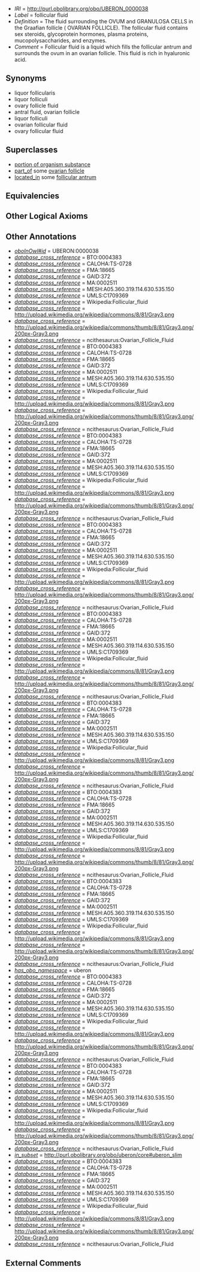  * *IRI* = http://purl.obolibrary.org/obo/UBERON_0000038
 * *Label* = follicular fluid
 * *Definition* = The fluid surrounding the OVUM and GRANULOSA CELLS in the Graafian follicle ( OVARIAN FOLLICLE). The follicular fluid contains sex steroids, glycoprotein hormones, plasma proteins, mucopolysaccharides, and enzymes.
 * *Comment* = Follicular fluid is a liquid which fills the follicular antrum and surrounds the ovum in an ovarian follicle. This fluid is rich in hyaluronic acid.

## Synonyms

 * liquor follicularis
 * liquor folliculi
 * ovary follicle fluid
 * antral fluid, ovarian follicle
 * liquor folliculi
 * ovarian follicular fluid
 * ovary follicular fluid

## Superclasses

 * [portion of organism substance](../../UBERON/63/UBERON_0000463.md)
 * [part_of](../../BFO/50/BFO_0000050.md) some [ovarian follicle](../../UBERON/05/UBERON_0001305.md)
 * [located_in](../../RO/25/RO_0001025.md) some [follicular antrum](../../UBERON/39/UBERON_0000039.md)

## Equivalencies


## Other Logical Axioms


## Other Annotations

 * *[oboInOwl#id](../../id/oboInOwl#id.md)* = UBERON:0000038
 * *[database_cross_reference](../../ef/oboInOwl#hasDbXref.md)* = BTO:0004383
 * *[database_cross_reference](../../ef/oboInOwl#hasDbXref.md)* = CALOHA:TS-0728
 * *[database_cross_reference](../../ef/oboInOwl#hasDbXref.md)* = FMA:18665
 * *[database_cross_reference](../../ef/oboInOwl#hasDbXref.md)* = GAID:372
 * *[database_cross_reference](../../ef/oboInOwl#hasDbXref.md)* = MA:0002511
 * *[database_cross_reference](../../ef/oboInOwl#hasDbXref.md)* = MESH:A05.360.319.114.630.535.150
 * *[database_cross_reference](../../ef/oboInOwl#hasDbXref.md)* = UMLS:C1709369
 * *[database_cross_reference](../../ef/oboInOwl#hasDbXref.md)* = Wikipedia:Follicular_fluid
 * *[database_cross_reference](../../ef/oboInOwl#hasDbXref.md)* = http://upload.wikimedia.org/wikipedia/commons/8/81/Gray3.png
 * *[database_cross_reference](../../ef/oboInOwl#hasDbXref.md)* = http://upload.wikimedia.org/wikipedia/commons/thumb/8/81/Gray3.png/200px-Gray3.png
 * *[database_cross_reference](../../ef/oboInOwl#hasDbXref.md)* = ncithesaurus:Ovarian_Follicle_Fluid
 * *[database_cross_reference](../../ef/oboInOwl#hasDbXref.md)* = BTO:0004383
 * *[database_cross_reference](../../ef/oboInOwl#hasDbXref.md)* = CALOHA:TS-0728
 * *[database_cross_reference](../../ef/oboInOwl#hasDbXref.md)* = FMA:18665
 * *[database_cross_reference](../../ef/oboInOwl#hasDbXref.md)* = GAID:372
 * *[database_cross_reference](../../ef/oboInOwl#hasDbXref.md)* = MA:0002511
 * *[database_cross_reference](../../ef/oboInOwl#hasDbXref.md)* = MESH:A05.360.319.114.630.535.150
 * *[database_cross_reference](../../ef/oboInOwl#hasDbXref.md)* = UMLS:C1709369
 * *[database_cross_reference](../../ef/oboInOwl#hasDbXref.md)* = Wikipedia:Follicular_fluid
 * *[database_cross_reference](../../ef/oboInOwl#hasDbXref.md)* = http://upload.wikimedia.org/wikipedia/commons/8/81/Gray3.png
 * *[database_cross_reference](../../ef/oboInOwl#hasDbXref.md)* = http://upload.wikimedia.org/wikipedia/commons/thumb/8/81/Gray3.png/200px-Gray3.png
 * *[database_cross_reference](../../ef/oboInOwl#hasDbXref.md)* = ncithesaurus:Ovarian_Follicle_Fluid
 * *[database_cross_reference](../../ef/oboInOwl#hasDbXref.md)* = BTO:0004383
 * *[database_cross_reference](../../ef/oboInOwl#hasDbXref.md)* = CALOHA:TS-0728
 * *[database_cross_reference](../../ef/oboInOwl#hasDbXref.md)* = FMA:18665
 * *[database_cross_reference](../../ef/oboInOwl#hasDbXref.md)* = GAID:372
 * *[database_cross_reference](../../ef/oboInOwl#hasDbXref.md)* = MA:0002511
 * *[database_cross_reference](../../ef/oboInOwl#hasDbXref.md)* = MESH:A05.360.319.114.630.535.150
 * *[database_cross_reference](../../ef/oboInOwl#hasDbXref.md)* = UMLS:C1709369
 * *[database_cross_reference](../../ef/oboInOwl#hasDbXref.md)* = Wikipedia:Follicular_fluid
 * *[database_cross_reference](../../ef/oboInOwl#hasDbXref.md)* = http://upload.wikimedia.org/wikipedia/commons/8/81/Gray3.png
 * *[database_cross_reference](../../ef/oboInOwl#hasDbXref.md)* = http://upload.wikimedia.org/wikipedia/commons/thumb/8/81/Gray3.png/200px-Gray3.png
 * *[database_cross_reference](../../ef/oboInOwl#hasDbXref.md)* = ncithesaurus:Ovarian_Follicle_Fluid
 * *[database_cross_reference](../../ef/oboInOwl#hasDbXref.md)* = BTO:0004383
 * *[database_cross_reference](../../ef/oboInOwl#hasDbXref.md)* = CALOHA:TS-0728
 * *[database_cross_reference](../../ef/oboInOwl#hasDbXref.md)* = FMA:18665
 * *[database_cross_reference](../../ef/oboInOwl#hasDbXref.md)* = GAID:372
 * *[database_cross_reference](../../ef/oboInOwl#hasDbXref.md)* = MA:0002511
 * *[database_cross_reference](../../ef/oboInOwl#hasDbXref.md)* = MESH:A05.360.319.114.630.535.150
 * *[database_cross_reference](../../ef/oboInOwl#hasDbXref.md)* = UMLS:C1709369
 * *[database_cross_reference](../../ef/oboInOwl#hasDbXref.md)* = Wikipedia:Follicular_fluid
 * *[database_cross_reference](../../ef/oboInOwl#hasDbXref.md)* = http://upload.wikimedia.org/wikipedia/commons/8/81/Gray3.png
 * *[database_cross_reference](../../ef/oboInOwl#hasDbXref.md)* = http://upload.wikimedia.org/wikipedia/commons/thumb/8/81/Gray3.png/200px-Gray3.png
 * *[database_cross_reference](../../ef/oboInOwl#hasDbXref.md)* = ncithesaurus:Ovarian_Follicle_Fluid
 * *[database_cross_reference](../../ef/oboInOwl#hasDbXref.md)* = BTO:0004383
 * *[database_cross_reference](../../ef/oboInOwl#hasDbXref.md)* = CALOHA:TS-0728
 * *[database_cross_reference](../../ef/oboInOwl#hasDbXref.md)* = FMA:18665
 * *[database_cross_reference](../../ef/oboInOwl#hasDbXref.md)* = GAID:372
 * *[database_cross_reference](../../ef/oboInOwl#hasDbXref.md)* = MA:0002511
 * *[database_cross_reference](../../ef/oboInOwl#hasDbXref.md)* = MESH:A05.360.319.114.630.535.150
 * *[database_cross_reference](../../ef/oboInOwl#hasDbXref.md)* = UMLS:C1709369
 * *[database_cross_reference](../../ef/oboInOwl#hasDbXref.md)* = Wikipedia:Follicular_fluid
 * *[database_cross_reference](../../ef/oboInOwl#hasDbXref.md)* = http://upload.wikimedia.org/wikipedia/commons/8/81/Gray3.png
 * *[database_cross_reference](../../ef/oboInOwl#hasDbXref.md)* = http://upload.wikimedia.org/wikipedia/commons/thumb/8/81/Gray3.png/200px-Gray3.png
 * *[database_cross_reference](../../ef/oboInOwl#hasDbXref.md)* = ncithesaurus:Ovarian_Follicle_Fluid
 * *[database_cross_reference](../../ef/oboInOwl#hasDbXref.md)* = BTO:0004383
 * *[database_cross_reference](../../ef/oboInOwl#hasDbXref.md)* = CALOHA:TS-0728
 * *[database_cross_reference](../../ef/oboInOwl#hasDbXref.md)* = FMA:18665
 * *[database_cross_reference](../../ef/oboInOwl#hasDbXref.md)* = GAID:372
 * *[database_cross_reference](../../ef/oboInOwl#hasDbXref.md)* = MA:0002511
 * *[database_cross_reference](../../ef/oboInOwl#hasDbXref.md)* = MESH:A05.360.319.114.630.535.150
 * *[database_cross_reference](../../ef/oboInOwl#hasDbXref.md)* = UMLS:C1709369
 * *[database_cross_reference](../../ef/oboInOwl#hasDbXref.md)* = Wikipedia:Follicular_fluid
 * *[database_cross_reference](../../ef/oboInOwl#hasDbXref.md)* = http://upload.wikimedia.org/wikipedia/commons/8/81/Gray3.png
 * *[database_cross_reference](../../ef/oboInOwl#hasDbXref.md)* = http://upload.wikimedia.org/wikipedia/commons/thumb/8/81/Gray3.png/200px-Gray3.png
 * *[database_cross_reference](../../ef/oboInOwl#hasDbXref.md)* = ncithesaurus:Ovarian_Follicle_Fluid
 * *[database_cross_reference](../../ef/oboInOwl#hasDbXref.md)* = BTO:0004383
 * *[database_cross_reference](../../ef/oboInOwl#hasDbXref.md)* = CALOHA:TS-0728
 * *[database_cross_reference](../../ef/oboInOwl#hasDbXref.md)* = FMA:18665
 * *[database_cross_reference](../../ef/oboInOwl#hasDbXref.md)* = GAID:372
 * *[database_cross_reference](../../ef/oboInOwl#hasDbXref.md)* = MA:0002511
 * *[database_cross_reference](../../ef/oboInOwl#hasDbXref.md)* = MESH:A05.360.319.114.630.535.150
 * *[database_cross_reference](../../ef/oboInOwl#hasDbXref.md)* = UMLS:C1709369
 * *[database_cross_reference](../../ef/oboInOwl#hasDbXref.md)* = Wikipedia:Follicular_fluid
 * *[database_cross_reference](../../ef/oboInOwl#hasDbXref.md)* = http://upload.wikimedia.org/wikipedia/commons/8/81/Gray3.png
 * *[database_cross_reference](../../ef/oboInOwl#hasDbXref.md)* = http://upload.wikimedia.org/wikipedia/commons/thumb/8/81/Gray3.png/200px-Gray3.png
 * *[database_cross_reference](../../ef/oboInOwl#hasDbXref.md)* = ncithesaurus:Ovarian_Follicle_Fluid
 * *[database_cross_reference](../../ef/oboInOwl#hasDbXref.md)* = BTO:0004383
 * *[database_cross_reference](../../ef/oboInOwl#hasDbXref.md)* = CALOHA:TS-0728
 * *[database_cross_reference](../../ef/oboInOwl#hasDbXref.md)* = FMA:18665
 * *[database_cross_reference](../../ef/oboInOwl#hasDbXref.md)* = GAID:372
 * *[database_cross_reference](../../ef/oboInOwl#hasDbXref.md)* = MA:0002511
 * *[database_cross_reference](../../ef/oboInOwl#hasDbXref.md)* = MESH:A05.360.319.114.630.535.150
 * *[database_cross_reference](../../ef/oboInOwl#hasDbXref.md)* = UMLS:C1709369
 * *[database_cross_reference](../../ef/oboInOwl#hasDbXref.md)* = Wikipedia:Follicular_fluid
 * *[database_cross_reference](../../ef/oboInOwl#hasDbXref.md)* = http://upload.wikimedia.org/wikipedia/commons/8/81/Gray3.png
 * *[database_cross_reference](../../ef/oboInOwl#hasDbXref.md)* = http://upload.wikimedia.org/wikipedia/commons/thumb/8/81/Gray3.png/200px-Gray3.png
 * *[database_cross_reference](../../ef/oboInOwl#hasDbXref.md)* = ncithesaurus:Ovarian_Follicle_Fluid
 * *[has_obo_namespace](../../ce/oboInOwl#hasOBONamespace.md)* = uberon
 * *[database_cross_reference](../../ef/oboInOwl#hasDbXref.md)* = BTO:0004383
 * *[database_cross_reference](../../ef/oboInOwl#hasDbXref.md)* = CALOHA:TS-0728
 * *[database_cross_reference](../../ef/oboInOwl#hasDbXref.md)* = FMA:18665
 * *[database_cross_reference](../../ef/oboInOwl#hasDbXref.md)* = GAID:372
 * *[database_cross_reference](../../ef/oboInOwl#hasDbXref.md)* = MA:0002511
 * *[database_cross_reference](../../ef/oboInOwl#hasDbXref.md)* = MESH:A05.360.319.114.630.535.150
 * *[database_cross_reference](../../ef/oboInOwl#hasDbXref.md)* = UMLS:C1709369
 * *[database_cross_reference](../../ef/oboInOwl#hasDbXref.md)* = Wikipedia:Follicular_fluid
 * *[database_cross_reference](../../ef/oboInOwl#hasDbXref.md)* = http://upload.wikimedia.org/wikipedia/commons/8/81/Gray3.png
 * *[database_cross_reference](../../ef/oboInOwl#hasDbXref.md)* = http://upload.wikimedia.org/wikipedia/commons/thumb/8/81/Gray3.png/200px-Gray3.png
 * *[database_cross_reference](../../ef/oboInOwl#hasDbXref.md)* = ncithesaurus:Ovarian_Follicle_Fluid
 * *[database_cross_reference](../../ef/oboInOwl#hasDbXref.md)* = BTO:0004383
 * *[database_cross_reference](../../ef/oboInOwl#hasDbXref.md)* = CALOHA:TS-0728
 * *[database_cross_reference](../../ef/oboInOwl#hasDbXref.md)* = FMA:18665
 * *[database_cross_reference](../../ef/oboInOwl#hasDbXref.md)* = GAID:372
 * *[database_cross_reference](../../ef/oboInOwl#hasDbXref.md)* = MA:0002511
 * *[database_cross_reference](../../ef/oboInOwl#hasDbXref.md)* = MESH:A05.360.319.114.630.535.150
 * *[database_cross_reference](../../ef/oboInOwl#hasDbXref.md)* = UMLS:C1709369
 * *[database_cross_reference](../../ef/oboInOwl#hasDbXref.md)* = Wikipedia:Follicular_fluid
 * *[database_cross_reference](../../ef/oboInOwl#hasDbXref.md)* = http://upload.wikimedia.org/wikipedia/commons/8/81/Gray3.png
 * *[database_cross_reference](../../ef/oboInOwl#hasDbXref.md)* = http://upload.wikimedia.org/wikipedia/commons/thumb/8/81/Gray3.png/200px-Gray3.png
 * *[database_cross_reference](../../ef/oboInOwl#hasDbXref.md)* = ncithesaurus:Ovarian_Follicle_Fluid
 * *[in_subset](../../et/oboInOwl#inSubset.md)* = http://purl.obolibrary.org/obo/uberon/core#uberon_slim
 * *[database_cross_reference](../../ef/oboInOwl#hasDbXref.md)* = BTO:0004383
 * *[database_cross_reference](../../ef/oboInOwl#hasDbXref.md)* = CALOHA:TS-0728
 * *[database_cross_reference](../../ef/oboInOwl#hasDbXref.md)* = FMA:18665
 * *[database_cross_reference](../../ef/oboInOwl#hasDbXref.md)* = GAID:372
 * *[database_cross_reference](../../ef/oboInOwl#hasDbXref.md)* = MA:0002511
 * *[database_cross_reference](../../ef/oboInOwl#hasDbXref.md)* = MESH:A05.360.319.114.630.535.150
 * *[database_cross_reference](../../ef/oboInOwl#hasDbXref.md)* = UMLS:C1709369
 * *[database_cross_reference](../../ef/oboInOwl#hasDbXref.md)* = Wikipedia:Follicular_fluid
 * *[database_cross_reference](../../ef/oboInOwl#hasDbXref.md)* = http://upload.wikimedia.org/wikipedia/commons/8/81/Gray3.png
 * *[database_cross_reference](../../ef/oboInOwl#hasDbXref.md)* = http://upload.wikimedia.org/wikipedia/commons/thumb/8/81/Gray3.png/200px-Gray3.png
 * *[database_cross_reference](../../ef/oboInOwl#hasDbXref.md)* = ncithesaurus:Ovarian_Follicle_Fluid

## External Comments

